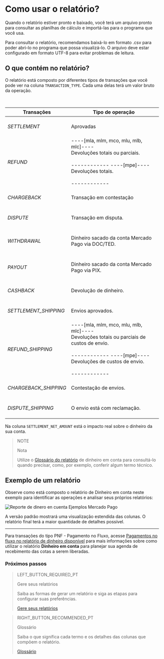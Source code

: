 # Como usar o relatório?

Quando o relatório estiver pronto e baixado, você terá um arquivo pronto para consultar as planilhas de cálculo e importá-las para o programa que você usa.

Para consultar o relatório, recomendamos baixá-lo em formato .csv para poder abri-lo no programa que possa visualizá-lo. O arquivo deve estar configurado em formato UTF-8 para evitar problemas de leitura. 

## O que contém no relatório?

O relatório está composto por diferentes tipos de transações que você pode ver na coluna `TRANSACTION_TYPE`. Cada uma delas terá um valor bruto da operação.

<br/>

| Transações | Tipo de operação |
| --- | --- |
| *SETTLEMENT* |<br/> Aprovadas<br/><br/>|
| *REFUND* | ----[mla, mlm, mco, mlu, mlb, mlc]---- <br/> Devoluções totais ou parciais.<br/><br/> ------------ ----[mpe]---- <br/> Devoluções totais.<br/><br/> ------------ |
| *CHARGEBACK* | <br/>Transação em contestação<br/><br/> |
| *DISPUTE* |<br/> Transação em disputa.<br/><br/>|
| *WITHDRAWAL* | <br/>Dinheiro sacado da conta Mercado Pago via DOC/TED.<br/><br/>|
| *PAYOUT* | <br/>Dinheiro sacado da conta Mercado Pago via PIX.<br/><br/>|
| *CASHBACK* | <br/> Devolução de dinheiro.<br/><br/> |
| *SETTLEMENT_SHIPPING* | <br/> Envios aprovados.<br/><br/> |
| *REFUND_SHIPPING* | ----[mla, mlm, mco, mlu, mlb, mlc]---- <br/> Devoluções totais ou parciais de custos de envio.<br/><br/> ------------ ----[mpe]---- <br/> Devoluções de custos de envio.<br/><br/> ------------|
| *CHARGEBACK_SHIPPING* | <br/> Contestação de envios.<br/><br/> |
| *DISPUTE_SHIPPING* | <br/> O envio está com reclamação.<br/><br/> |

Na coluna `SETTLEMENT_NET_AMOUNT` está o impacto real sobre o dinheiro da sua conta.

> NOTE
>
> Nota
>
> Utilize o [Glossário do relatório](https://www.mercadopago[FAKER][URL][DOMAIN]/developers/pt/guides/manage-account/reports/account-money/glossary) de dinheiro em conta para consultá-lo quando precisar, como, por exemplo, conferir algum termo técnico.

## Exemplo de um relatório

Observe como está composto o relatório de Dinheiro em conta neste exemplo para identificar as operações e analisar seus próprios relatórios:

![Reporte de dinero en cuenta Ejemplos Mercado Pago](/images/manage-account/reports/example-settlement-pt.png)

A versão padrão mostrará uma visualização estendida das colunas. O relatório final terá a maior quantidade de detalhes possível.

<hr/>

Para transações do tipo PNF - Pagamento no Fluxo, acesse [Pagamentos no fluxo no relatório de dinheiro disponível](https://www.mercadopago[FAKER][URL][DOMAIN]/developers/pt/guides/manage-account/reports/extra/pnf-bank) para mais informações sobre como utilizar o relatório **Dinheiro em conta** para planejar sua agenda de recebimento das cotas a serem liberadas.

### Próximos passos

> LEFT_BUTTON_REQUIRED_PT
>
> Gere seus relatórios
>
> Saiba as formas de gerar um relatório e siga as etapas para configurar suas preferências.
>
> [Gere seus relatórios](https://www.mercadopago[FAKER][URL][DOMAIN]/developers/pt/guides/manage-account/reports/account-money/generate)

> RIGHT_BUTTON_RECOMMENDED_PT
>
> Glossário
>
> Saiba o que significa cada termo e os detalhes das colunas que compõem o relatório.
>
> [Glossário](https://www.mercadopago[FAKER][URL][DOMAIN]/developers/pt/guides/manage-account/reports/account-money/glossary)